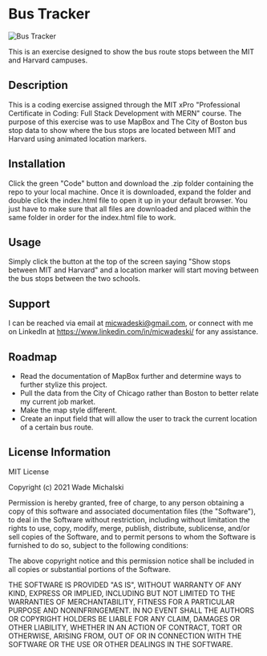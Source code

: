 # Bus Tracker

![Bus Tracker](https://images.unsplash.com/photo-1621439101174-d7259a365d77?ixid=MnwxMjA3fDB8MHxwaG90by1wYWdlfHx8fGVufDB8fHx8&ixlib=rb-1.2.1&auto=format&fit=crop&w=1600&q=80)

This is an exercise designed to show the bus route stops between the MIT and Harvard campuses.

## Description

This is a coding exercise assigned through the MIT xPro "Professional Certificate in Coding: Full Stack Development with MERN" course. The purpose of this exercise was to use MapBox and The City of Boston bus stop data to show where the bus stops are located between MIT and Harvard using animated location markers.

## Installation

Click the green "Code" button and download the .zip folder containing the repo to your local machine. Once it is downloaded, expand the folder and double click the index.html file to open it up in your default browser. You just have to make sure that all files are downloaded and placed within the same folder in order for the index.html file to work.

## Usage

Simply click the button at the top of the screen saying "Show stops between MIT and Harvard" and a location marker will start moving between the bus stops between the two schools.

## Support

I can be reached via email at micwadeski@gmail.com, or connect with me on LinkedIn at https://www.linkedin.com/in/micwadeski/ for any assistance.

## Roadmap

* Read the documentation of MapBox further and determine ways to further stylize this project.
* Pull the data from the City of Chicago rather than Boston to better relate my current job market.
* Make the map style different.
* Create an input field that will allow the user to track the current location of a certain bus route.

## License Information

MIT License

Copyright (c) 2021 Wade Michalski

Permission is hereby granted, free of charge, to any person obtaining a copy
of this software and associated documentation files (the "Software"), to deal
in the Software without restriction, including without limitation the rights
to use, copy, modify, merge, publish, distribute, sublicense, and/or sell
copies of the Software, and to permit persons to whom the Software is
furnished to do so, subject to the following conditions:

The above copyright notice and this permission notice shall be included in all
copies or substantial portions of the Software.

THE SOFTWARE IS PROVIDED "AS IS", WITHOUT WARRANTY OF ANY KIND, EXPRESS OR
IMPLIED, INCLUDING BUT NOT LIMITED TO THE WARRANTIES OF MERCHANTABILITY,
FITNESS FOR A PARTICULAR PURPOSE AND NONINFRINGEMENT. IN NO EVENT SHALL THE
AUTHORS OR COPYRIGHT HOLDERS BE LIABLE FOR ANY CLAIM, DAMAGES OR OTHER
LIABILITY, WHETHER IN AN ACTION OF CONTRACT, TORT OR OTHERWISE, ARISING FROM,
OUT OF OR IN CONNECTION WITH THE SOFTWARE OR THE USE OR OTHER DEALINGS IN THE
SOFTWARE.
